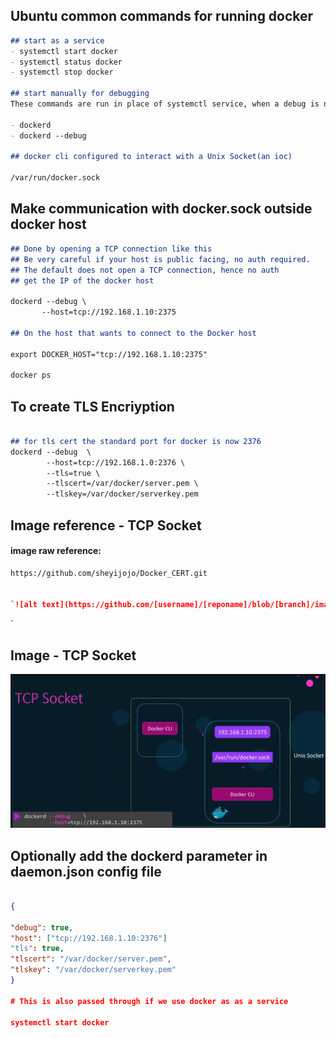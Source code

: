 ## Ubuntu common commands for running docker 
```md
## start as a service
- systemctl start docker
- systemctl status docker
- systemctl stop docker

## start manually for debugging
These commands are run in place of systemctl service, when a debug is needed and when troubleshooting is done manually 

- dockerd  
- dockerd --debug

## docker cli configured to interact with a Unix Socket(an ioc)

/var/run/docker.sock
```

## Make communication with docker.sock outside docker host


```md
## Done by opening a TCP connection like this
## Be very careful if your host is public facing, no auth required.
## The default does not open a TCP connection, hence no auth
## get the IP of the docker host 

dockerd --debug \
       --host=tcp://192.168.1.10:2375

## On the host that wants to connect to the Docker host 

export DOCKER_HOST="tcp://192.168.1.10:2375"

docker ps 

```
## To create TLS Encriyption

```md

## for tls cert the standard port for docker is now 2376 
dockerd --debug  \
        --host=tcp://192.168.1.0:2376 \
        --tls=true \
        --tlscert=/var/docker/server.pem \
        --tlskey=/var/docker/serverkey.pem


```

## Image reference - TCP Socket 

#### image raw reference:
```md
https://github.com/sheyijojo/Docker_CERT.git


`![alt text](https://github.com/[username]/[reponame]/blob/[branch]/image.jpg?raw=true)

```

`
## Image - TCP Socket

![TCP](https://github.com/sheyijojo/Docker_CERT/blob/main/_assets/tcp_socket.png?raw=true)


## Optionally add the dockerd parameter in daemon.json config file 

```json

{

"debug": true,
"host": ["tcp://192.168.1.10:2376"]
"tls": true,
"tlscert": "/var/docker/server.pem",
"tlskey": "/var/docker/serverkey.pem"
}

# This is also passed through if we use docker as as a service 

systemctl start docker 

```
